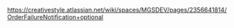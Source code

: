 https://creativestyle.atlassian.net/wiki/spaces/MGSDEV/pages/2356641814/OrderFailureNotification+optional
